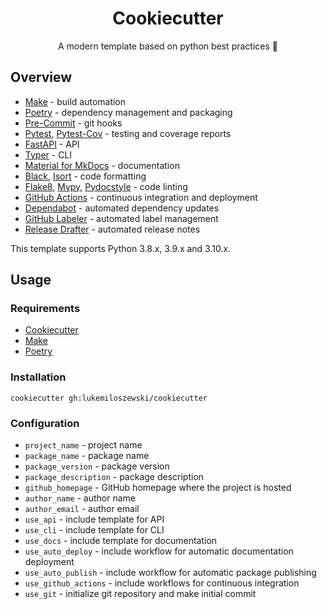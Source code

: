 <h1 align="center">Cookiecutter</h1>
<p align="center">A modern template based on python best practices 🐍</p>

## Overview

* [Make](https://www.gnu.org/software/make/) - build automation
* [Poetry](https://python-poetry.org) - dependency management and packaging
* [Pre-Commit](https://pre-commit.com) - git hooks
* [Pytest](https://docs.pytest.org/en/stable/), [Pytest-Cov](https://pytest-cov.readthedocs.io/en/latest/) - testing and coverage reports
* [FastAPI](https://fastapi.tiangolo.com/) - API
* [Typer](https://typer.tiangolo.com/) - CLI
* [Material for MkDocs](https://squidfunk.github.io/mkdocs-material/) - documentation
* [Black](https://black.readthedocs.io/en/stable/), [Isort](https://pycqa.github.io/isort/) - code formatting
* [Flake8](https://flake8.pycqa.org/en/latest/), [Mypy](https://mypy.readthedocs.io/en/stable/), [Pydocstyle](https://www.pydocstyle.org/en/stable/) - code linting
* [GitHub Actions](https://docs.github.com/en/actions) - continuous integration and deployment
* [Dependabot](https://docs.github.com/en/code-security/dependabot) - automated dependency updates
* [GitHub Labeler](https://github.com/marketplace/actions/github-labeler) - automated label management
* [Release Drafter](https://github.com/marketplace/actions/release-drafter) - automated release notes

This template supports Python 3.8.x, 3.9.x and 3.10.x.

## Usage

### Requirements

* [Cookiecutter](https://cookiecutter.readthedocs.io/en/stable/)
* [Make](https://www.gnu.org/software/make/)
* [Poetry](https://python-poetry.org)

### Installation

```shell
cookiecutter gh:lukemiloszewski/cookiecutter
```

### Configuration

* `project_name` - project name
* `package_name` - package name
* `package_version` - package version
* `package_description` - package description
* `github_homepage` - GitHub homepage where the project is hosted
* `author_name` - author name
* `author_email` - author email
* `use_api` - include template for API
* `use_cli` - include template for CLI
* `use_docs` - include template for documentation
* `use_auto_deploy` - include workflow for automatic documentation deployment
* `use_auto_publish` - include workflow for automatic package publishing
* `use_github_actions` - include workflows for continuous integration
* `use_git` - initialize git repository and make initial commit
